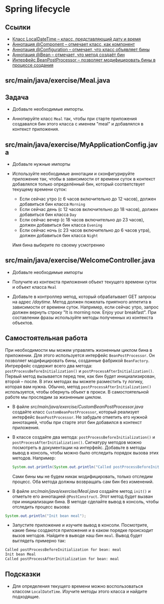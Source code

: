 # Spring lifecycle

## Ссылки

* [Класс LocalDateTime – класс, представляющий дату и время](https://docs.oracle.com/en/java/javase/11/docs/api/java.base/java/time/LocalDateTime.html)
* [Аннотация @Component – отмечает класс, как компонент](https://docs.spring.io/spring-framework/docs/current/javadoc-api/org/springframework/stereotype/Component.html)
* [Аннотация @Configuration – отмечает, что класс объявляет бины](https://docs.spring.io/spring-framework/docs/current/javadoc-api/org/springframework/context/annotation/Configuration.html)
* [Аннотация @Bean – отмечает, что метод создаёт бин](https://docs.spring.io/spring-framework/docs/current/javadoc-api/org/springframework/context/annotation/Bean.html)
* [Интерфейс BeanPostProcessor – позволяет модифицировать бины в процессе создания](https://docs.spring.io/spring-framework/docs/current/javadoc-api/org/springframework/beans/factory/config/BeanPostProcessor.html)

## src/main/java/exercise/Meal.java

## Задача

* Добавьте необходимые импорты.

* Аннотируйте класс `Meal` так, чтобы при старте приложения создавался бин этого класса c именем "meal" и добавлялся в контекст приложения.

## src/main/java/exercise/MyApplicationConfig.java

* Добавьте нужные импорты

* Используйте необходимые аннотации и сконфигурируйте приложение так, чтобы в зависимости от времени суток в контекст добавлялся только определённый бин, который соответствует текущему времени суток:

  * Если сейчас утро (с 6 часов включительно до 12 часов), должен добавиться бин класса `Morning`
  * Если сейчас день (с 12 часов включительно до 18 часов), должен добавиться бин класса `Day`
  * Если сейчас вечер (с 18 часов включительно до 23 часов), должен добавиться бин класса `Evening`
  * Если сейчас ночь (с 23 часов включительно до 6 часов утра), должен добавиться бин класса `Night`

  Имя бина выберите по своему усмотрению

## src/main/java/exercise/WelcomeController.java

* Добавьте необходимые импорты

* Получите из контекста приложения объект текущего времени суток и объект класса `Meal`

* Добавьте в контроллер метод, который обрабатывает GET запросы на адрес */daytime*. Метод должен пожелать приятного аппетита в зависимости от времени суток. Например, если сейчас утро, запрос должен вернуть строку "It is morning now. Enjoy your breakfast". При составлении фразы используйте методы полученных из контекста объектов.

## Самостоятельная работа

При необходимости мы можем управлять жизненным циклом бина в приложении. Для этого используется интерфейс `BeanPostProcessor`. Он позволяет модифицировать бины, созданные фабрикой `BeanFactory`. Интрерфейс содержит всего два метода: `postProcessBeforeInitialization()` и `postProcessAfterInitialization()`. Первый метод вызывается перед тем, как бин будет инициализирован, второй – после. В этих методах вы можете разместить ту логику, которая вам нужна. Обычно, метод `postProcessAfterInitialization()` используется, чтобы обернуть объект в прокси. В самостоятельной работе мы проследим за жизненным циклом.

* В файле *src/main/java/exercise/CustomBeanPostProcessor.java* создайте класс `CustomBeanPostProcessor`, который реализует интерфейс `BeanPostProcessor`. Не забудьте отметить его нужной аннотацией, чтобы при старте этот бин добавился в контекст приложения.

* В классе создайте два метода: `postProcessBeforeInitialization()` и `postProcessAfterInitialization()`. Сигнатуру методов можно посмотреть в документации на интерфейс. Добавьте в методы вывод в консоль, чтобы можно было отследить порядок вызова этих методов. Например:

  ```java
  System.out.println(System.out.println("Called postProcessBeforeInitialization for bean: " + beanName));
  ```

  Сами бины мы не будем никак модифицировать, только отследим процесс. Оба метода должны возвращать сам бин без изменений.

* В файле *src/main/java/exercise/Meal.java* создайте метод `init()` и отметьте его аннотацией `@PostConstruct`. Этот метод будет вызван при инициализации бина. В методе сделайте вывод в консоль, чтобы отследить процесс вызова:

```java
System.out.println("Init bean meal");
```

* Запустите приложение и изучите вывод в консоли. Посмотрите, какие бины создаются приложения и в каком порядке происходит вызов методов. Найдите в выводе наш бин `meal`. Вывод будет выглядеть примерно так:

```bash
Called postProcessBeforeInitialization for bean: meal
Init bean Meal
Called postProcessAfterInitialization for bean: meal
```

## Подсказки

* Для определения текущего времени можно воспользоваться классом `LocalDateTime`. Изучите методы этого класса и найдите подходящие.
